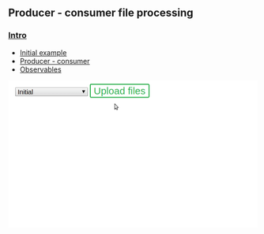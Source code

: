 ## Producer - consumer file processing

### [Intro](https://www.max-gherman.dev/blog/2020/05/01/prod-cons-file-process)

* [Initial example](./initial-split.js)
* [Producer - consumer](./producer-consumer.js)
* [Observables](./observables.js)

![demo](./demo.gif)
